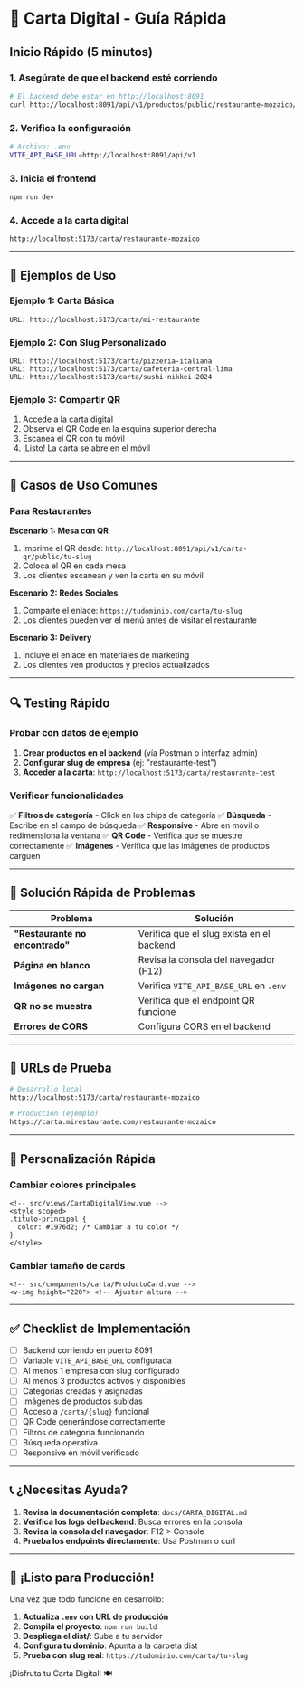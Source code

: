 # 🚀 Carta Digital - Guía Rápida

## Inicio Rápido (5 minutos)

### 1. Asegúrate de que el backend esté corriendo
```bash
# El backend debe estar en http://localhost:8091
curl http://localhost:8091/api/v1/productos/public/restaurante-mozaico/carta
```

### 2. Verifica la configuración
```bash
# Archivo: .env
VITE_API_BASE_URL=http://localhost:8091/api/v1
```

### 3. Inicia el frontend
```bash
npm run dev
```

### 4. Accede a la carta digital
```
http://localhost:5173/carta/restaurante-mozaico
```

---

## 📝 Ejemplos de Uso

### Ejemplo 1: Carta Básica
```
URL: http://localhost:5173/carta/mi-restaurante
```

### Ejemplo 2: Con Slug Personalizado
```
URL: http://localhost:5173/carta/pizzeria-italiana
URL: http://localhost:5173/carta/cafeteria-central-lima
URL: http://localhost:5173/carta/sushi-nikkei-2024
```

### Ejemplo 3: Compartir QR
1. Accede a la carta digital
2. Observa el QR Code en la esquina superior derecha
3. Escanea el QR con tu móvil
4. ¡Listo! La carta se abre en el móvil

---

## 🎯 Casos de Uso Comunes

### Para Restaurantes

**Escenario 1: Mesa con QR**
1. Imprime el QR desde: `http://localhost:8091/api/v1/carta-qr/public/tu-slug`
2. Coloca el QR en cada mesa
3. Los clientes escanean y ven la carta en su móvil

**Escenario 2: Redes Sociales**
1. Comparte el enlace: `https://tudominio.com/carta/tu-slug`
2. Los clientes pueden ver el menú antes de visitar el restaurante

**Escenario 3: Delivery**
1. Incluye el enlace en materiales de marketing
2. Los clientes ven productos y precios actualizados

---

## 🔍 Testing Rápido

### Probar con datos de ejemplo

1. **Crear productos en el backend** (vía Postman o interfaz admin)
2. **Configurar slug de empresa** (ej: "restaurante-test")
3. **Acceder a la carta**: `http://localhost:5173/carta/restaurante-test`

### Verificar funcionalidades

✅ **Filtros de categoría** - Click en los chips de categoría
✅ **Búsqueda** - Escribe en el campo de búsqueda
✅ **Responsive** - Abre en móvil o redimensiona la ventana
✅ **QR Code** - Verifica que se muestre correctamente
✅ **Imágenes** - Verifica que las imágenes de productos carguen

---

## 🐛 Solución Rápida de Problemas

| Problema | Solución |
|----------|----------|
| **"Restaurante no encontrado"** | Verifica que el slug exista en el backend |
| **Página en blanco** | Revisa la consola del navegador (F12) |
| **Imágenes no cargan** | Verifica `VITE_API_BASE_URL` en `.env` |
| **QR no se muestra** | Verifica que el endpoint QR funcione |
| **Errores de CORS** | Configura CORS en el backend |

---

## 📱 URLs de Prueba

```bash
# Desarrollo local
http://localhost:5173/carta/restaurante-mozaico

# Producción (ejemplo)
https://carta.mirestaurante.com/restaurante-mozaico
```

---

## 🎨 Personalización Rápida

### Cambiar colores principales
```vue
<!-- src/views/CartaDigitalView.vue -->
<style scoped>
.titulo-principal {
  color: #1976d2; /* Cambiar a tu color */
}
</style>
```

### Cambiar tamaño de cards
```vue
<!-- src/components/carta/ProductoCard.vue -->
<v-img height="220"> <!-- Ajustar altura -->
```

---

## ✅ Checklist de Implementación

- [ ] Backend corriendo en puerto 8091
- [ ] Variable `VITE_API_BASE_URL` configurada
- [ ] Al menos 1 empresa con slug configurado
- [ ] Al menos 3 productos activos y disponibles
- [ ] Categorías creadas y asignadas
- [ ] Imágenes de productos subidas
- [ ] Acceso a `/carta/{slug}` funcional
- [ ] QR Code generándose correctamente
- [ ] Filtros de categoría funcionando
- [ ] Búsqueda operativa
- [ ] Responsive en móvil verificado

---

## 📞 ¿Necesitas Ayuda?

1. **Revisa la documentación completa**: `docs/CARTA_DIGITAL.md`
2. **Verifica los logs del backend**: Busca errores en la consola
3. **Revisa la consola del navegador**: F12 > Console
4. **Prueba los endpoints directamente**: Usa Postman o curl

---

## 🎉 ¡Listo para Producción!

Una vez que todo funcione en desarrollo:

1. **Actualiza `.env` con URL de producción**
2. **Compila el proyecto**: `npm run build`
3. **Despliega el dist/**: Sube a tu servidor
4. **Configura tu dominio**: Apunta a la carpeta dist
5. **Prueba con slug real**: `https://tudominio.com/carta/tu-slug`

¡Disfruta tu Carta Digital! 🍽️
